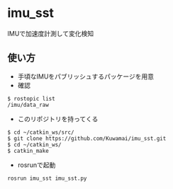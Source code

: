 # imu_sst
IMUで加速度計測して変化検知
## 使い方
* 手頃なIMUをパブリッシュするパッケージを用意
* 確認

```
$ rostopic list 
/imu/data_raw
```

* このリポジトリを持ってくる

```
$ cd ~/catkin_ws/src/
$ git clone https://github.com/Kuwamai/imu_sst.git
$ cd ~/catkin_ws/
$ catkin_make
```

* rosrunで起動

```
rosrun imu_sst imu_sst.py
```

